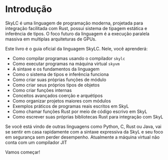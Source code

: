 # Introdução

SkyLC é uma linguagem de programação moderna, projetada para integração facilitada com Rust,
possui sistema de tipagem estática e inferência de tipos. O foco futuro da linguagem é a
execução paralela massiva em multiplas arquiteturas de GPUs.

Este livro é o guia oficial da linguagem SkyLC. Nele, você aprenderá:

- Como compilar programas usando o compilador `skylc`
- Como executar programas na máquina virtual `skyvm`
- A sintaxe e os fundamentos da linguagem
- Como o sistema de tipos e inferência funciona
- Como criar suas próprias funções de módulo
- Como criar seus próprios tipos de objetos
- Como criar funções internas
- Conceitos avançados coerção e arquétipos
- Como organizar projetos maiores com módulos
- Exemplos práticos de programas reais escritos em SkyL
- Como chamar funções Rust por meio de código escrivo em SkyL
- Como escrever suas próprias bibliotecas Rust para integração com SkyL

Se você está vindo de outras linguagens como Python, C, Rust ou Java, vai se sentir em casa rapidamente com a sintaxe expressiva da SkyL e seu foco em segurança sem perder desempenho.
Atualmente a máquina virtual não conta com um compilador JIT

Vamos começar!
